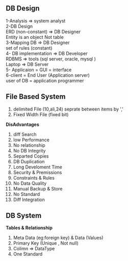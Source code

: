 ## DB Design

1-Analysis => system analyst <br/>
2-DB Design <br/>
ERD (non-constant) => DB Designer <br/>
Entity is an object Not table <br/>
3-Mapping DB => DB Designer <br/>
set of rules (constant) <br/>
4- DB implementation => DB Developer <br/>
RDBMS => tools (sql server, oracle, mysql ) <br/>
Laptop => DB Server <br/>
5- Applicaion = GUI = interface <br/>
6-client = End User (Application server)<br/>
user of DB = application programmer <br/>
## File Based System

1. delimited File (10,ali,24) seprate between items by ',' 
2. Fixed Width File (fixed bit) 

**DisAdvantages**  
1. diff Search 
2. low Performance
3. No relationship 
4. No DB Integrity
5. Separted Copies 
6. DB Duplication 
7. Long Develoment Time 
8. Security & Premissions 
9. Constraints & Rules 
10. No Data Quality 
11. Manual Backup & Store 
12. No Standard 
13. Diff Integration 
## DB System
**Tables & Relationship**
1. Meta Data (eg:foreign key) & Data (Values) 
2. Primary Key (Unique , Not null)
3. Colimn => DataType
4. One Standard

